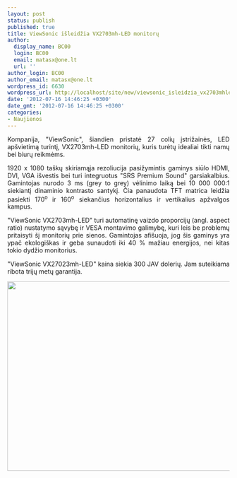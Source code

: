 ```yaml
---
layout: post
status: publish
published: true
title: ViewSonic išleidžia VX2703mh-LED monitorų
author:
  display_name: BC00
  login: BC00
  email: matasx@one.lt
  url: ''
author_login: BC00
author_email: matasx@one.lt
wordpress_id: 6630
wordpress_url: http://localhost/site/new/viewsonic_isleidzia_vx2703mhled_monitoru/
date: '2012-07-16 14:46:25 +0300'
date_gmt: '2012-07-16 14:46:25 +0300'
categories:
- Naujienos
---
```

<p style="text-align: justify;">
	Kompanija, &quot;ViewSonic&quot;, &scaron;iandien pristatė 27 colių įstrižainės, LED ap&scaron;vietimą turintį, VX2703mh-LED monitorių, kuris turėtų idealiai tikti namų bei biurų reikmėms.</p>
<p style="text-align: justify;">
	1920 x 1080 ta&scaron;kų skiriamąja rezoliucija pasižymintis gaminys siūlo HDMI, DVI, VGA i&scaron;vestis bei turi integruotus &quot;SRS Premium Sound&quot; garsiakalbius. Gamintojas nurodo 3 ms (grey to grey) vėlinimo laiką bei 10 000 000:1 siekiantį dinaminio kontrasto santykį. Čia panaudota TFT matrica leidžia pasiekti 170<sup>o </sup>ir 160<sup>o</sup> siekančius horizontalius ir vertikalius apžvalgos kampus.</p>
<p style="text-align: justify;">
	&quot;ViewSonic VX2703mh-LED&quot; turi automatinę vaizdo proporcijų (angl. aspect ratio) nustatymo sąvybę ir VESA montavimo galimybę, kuri leis be problemų pritaisyti &scaron;į monitorių prie sienos. Gamintojas afi&scaron;uoja, jog &scaron;is gaminys yra ypač ekologi&scaron;kas ir geba sunaudoti iki 40 % mažiau energijos, nei kitas tokio dydžio monitorius.</p>
<p style="text-align: justify;">
	&quot;ViewSonic VX27023mh-LED&quot; kaina siekia 300 JAV dolerių. Jam suteikiama ribota trijų metų garantija.</p>
<p>
	<img alt="" src="http://technews.lt/userfiles/viewsonic_vx2703mh-led_01.jpg" style="width: 520px; height: 429px;" /></p>
